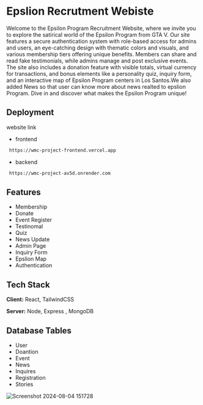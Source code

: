 
# Epslion Recrutment Webiste

Welcome to the Epsilon Program Recruitment Website, where we invite you to explore the satirical world of the Epsilon Program from GTA V. Our site features a secure authentication system with role-based access for admins and users, an eye-catching design with thematic colors and visuals, and various membership tiers offering unique benefits. Members can share and read fake testimonials, while admins manage and post exclusive events. The site also includes a donation feature with visible totals, virtual currency for transactions, and bonus elements like a personality quiz, inquiry form, and an interactive map of Epsilon Program centers in Los Santos.We also added News so that user can know more about news realted to epslion Program. Dive in and discover what makes the Epsilon Program unique!

## Deployment

website  link 
- frontend
```bash
 https://wmc-project-frontend.vercel.app
```

- backend
```bash
 https://wmc-project-av5d.onrender.com
```

## Features

- Membership 
- Donate
- Event Register 
- Testinomal
- Quiz 
- News Update
- Admin Page 
- Inquiry Form
- Epslion Map 
- Authentication


## Tech Stack

**Client:** React, TailwindCSS

**Server:** Node, Express , MongoDB 


## Database Tables

- User
- Doantion 
- Event
- News
- Inquires
- Registration 
- Stories

![Screenshot 2024-08-04 151728](https://github.com/user-attachments/assets/bf3d444e-ca6b-4e52-905b-a6bb67bf497e)

